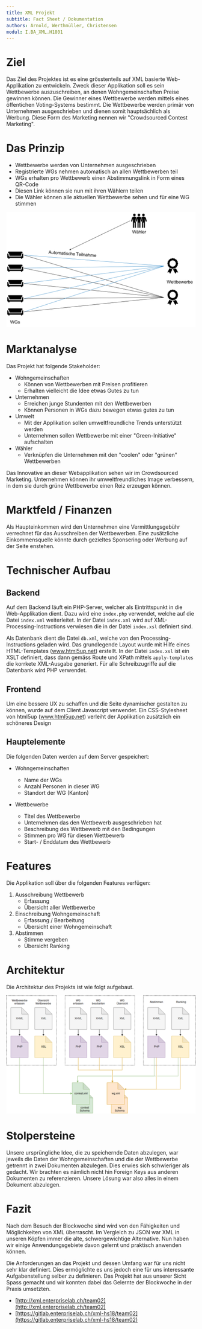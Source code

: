 ```yaml
---
title: XML Projekt
subtitle: Fact Sheet / Dokumentation
authors: Arnold, Werthmüller, Christensen
modul: I.BA_XML.H1801
---
```


# Ziel

Das Ziel des Projektes ist es eine grösstenteils auf XML basierte
Web-Applikation zu entwickeln. Zweck dieser Applikation soll es sein
Wettbewerbe auszuschreiben, an denen Wohngemeinschaften Preise gewinnen
können. Die Gewinner eines Wettbewerbe werden mittels eines öffentichen
Voting-Systems bestimmt. Die Wettbewerbe werden primär  von Unternehmen
ausgeschrieben und dienen somit hauptsächlich als Werbung. Diese Form des
Marketing nennen wir "Crowdsourced Contest Marketing".

# Das Prinzip

* Wettbewerbe werden von Unternehmen ausgeschrieben
* Registrierte WGs nehmen automatisch an allen Wettbewerben teil
* WGs erhalten pro Wettbewerb einen Abstimmungslink in Form eines QR-Code
* Diesen Link können sie nun mit ihren Wählern teilen
* Die Wähler können alle aktuellen Wettbewerbe sehen und für eine WG stimmen

![Prinzip der Applikation](./img/prinzip.png)

# Marktanalyse

Das Projekt hat folgende Stakeholder:

* Wohngemeinschaften
    * Können von Wettbewerben mit Preisen profitieren
    * Erhalten vielleicht die Idee etwas Gutes zu tun
* Unternehmen
    * Erreichen junge Stundenten mit den Wettbewerben
    * Können Personen in WGs dazu bewegen etwas gutes zu tun
* Umwelt
    * Mit der Applikation sollen umweltfreundliche Trends unterstützt werden
    * Unternehmen sollen Wettbewerbe mit einer "Green-Initiative" aufschalten
* Wähler
    * Verknüpfen die Unternehmen mit den "coolen" oder "grünen" Wettbewerben

Das Innovative an dieser Webapplikation sehen wir im Crowdsourced Marketing.
Unternehmen können ihr umweltfreundliches Image verbessern, in dem sie durch
grüne Wettbewerbe einen Reiz erzeugen können.

# Marktfeld / Finanzen

Als Haupteinkommen wird den Unternehmen eine Vermittlungsgebühr verrechnet
für das Ausschreiben der Wettbewerben. Eine zusätzliche Einkommensquelle
könnte durch gezieltes Sponsering oder Werbung auf der Seite enstehen.

# Technischer Aufbau

## Backend

Auf dem Backend läuft ein PHP-Server, welcher als Eintrittspunkt in die
Web-Applikation dient. Dazu wird eine `index.php` verwendet, welche auf
die Datei `index.xml` weiterleitet. In der Datei `index.xml` wird auf
XML-Processing-Instructions verwiesen die in der Datei `index.xsl` definiert
sind.

Als Datenbank dient die Datei `db.xml`, welche von den
Processing-Instructions geladen wird. Das grundlegende Layout wurde mit
Hilfe eines HTML-Templates (www.html5up.net) erstellt. In der Datei
`index.xsl` ist ein XSLT definiert, dass dann gemäss Route und XPath
mittels `apply-templates` die korrkete XML-Ausgabe generiert. Für alle
Schreibzugriffe auf die Datenbank wird PHP verwendet.

## Frontend

Um eine bessere UX zu schaffen und die Seite dynamischer gestalten zu können,
wurde auf dem Client Javascript verwendet. Ein CSS-Stylesheet von html5up
(www.html5up.net) verleiht der Applikation zusätzlich ein schöneres Design

## Hauptelemente

Die folgenden Daten werden auf dem Server gespeichert:

* Wohngemeinschaften
    * Name der WGs
    * Anzahl Personen in dieser WG
    * Standort der WG (Kanton)

* Wettbewerbe
    * Titel des Wettbewerbe
    * Unternehmen das den Wettbewerb ausgeschrieben hat
    * Beschreibung des Wettbewerb mit den Bedingungen
    * Stimmen pro WG für diesen Wettbewerb
    * Start- / Enddatum des Wettbewerb

# Features

Die Applikation soll über die folgenden Features verfügen:

1. Ausschreibung Wettbewerb
   * Erfassung
   * Übersicht aller Wettbewerbe
2. Einschreibung Wohngemeinschaft
   * Erfassung / Bearbeitung
   * Übersicht einer Wohngemeinschaft
3. Abstimmen
   * Stimme vergeben
   * Übersicht Ranking

# Architektur

Die Architektur des Projekts ist wie folgt aufgebaut.

![Architektur der Applikation](./img/architektur.png)

# Stolpersteine

Unsere ursprüngliche Idee, die zu speichernde Daten abzulegen, war jeweils die Daten der Wohngemeinschaften und die der Wettbewerbe getrennt in zwei Dokumenten abzulegen. Dies erwies sich schwieriger als gedacht. Wir brachten es nämlich nicht hin Foreign Keys aus anderen Dokumenten zu referenzieren. Unsere Lösung war also alles in einem Dokument abzulegen.



# Fazit

Nach dem Besuch der Blockwoche sind wird von den Fähigkeiten und
Möglichkeiten von XML überrascht. Im Vergleich zu JSON war XML in unseren
Köpfen immer die alte, schwergewichtige Alternative. Nun haben wir einige
Anwendungsgebiete davon gelernt und praktisch anwenden können.

Die Anforderungen an das Projekt und dessen Umfang war für uns nicht sehr klar
definiert. Dies ermöglichte es uns jedoch eine für uns interessante
Aufgabenstellung selber zu definieren. Das Projekt hat aus unserer Sicht
Spass gemacht und wir konnten dabei das Gelernte der Blockwoche in der
Praxis umsetzten.

* [http://xml.enterpriselab.ch/team02](http://xml.enterpriselab.ch/team02)
* [https://gitlab.enterpriselab.ch/xml-hs18/team02](https://gitlab.enterpriselab.ch/xml-hs18/team02)

